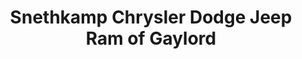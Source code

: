 ---
title: "Snethkamp Chrysler Dodge Jeep Ram of Gaylord"
url: /gaylord/snethkamp-chrysler-dodge-jeep-ram-of-gaylord/
shop: car
---